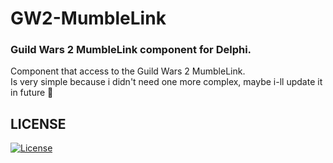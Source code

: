# GW2-MumbleLink
### Guild Wars 2 MumbleLink component for Delphi.

Component that access to the Guild Wars 2 MumbleLink.<br />
Is very simple because i didn't need one more complex, maybe i-ll update it in future 👀

## LICENSE
[![License](https://img.shields.io/badge/License-BSD_3--Clause-blue.svg)](LICENSE)
